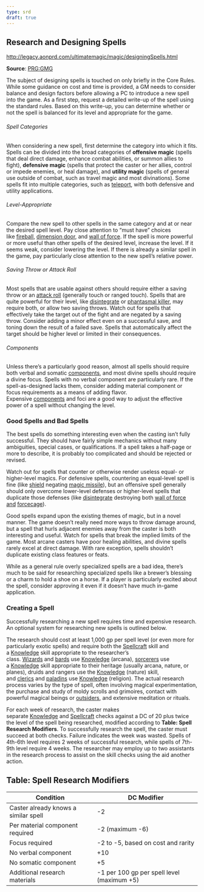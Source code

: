 ```yaml
---
type: srd
draft: true
---
```

## Research and Designing Spells
http://legacy.aonprd.com/ultimatemagic/magic/designingSpells.html

**Source**: [PRG:GMG](http://www.amazon.com/gp/product/160125217X/ref=as_li_qf_sp_asin_il_tl?ie=UTF8&camp=1789&creative=9325&creativeASIN=160125217X&linkCode=as2&tag=httpwwwd20pfs-20)

The subject of designing spells is touched on only briefly in the Core Rules. While some guidance on cost and time is provided, a GM needs to consider balance and design factors before allowing a PC to introduce a new spell into the game. As a first step, request a detailed write-up of the spell using the standard rules. Based on this write-up, you can determine whether or not the spell is balanced for its level and appropriate for the game.

###### Spell Categories

When considering a new spell, first determine the category into which it fits. Spells can be divided into the broad categories of **offensive magic** (spells that deal direct damage, enhance combat abilities, or summon allies to fight), **defensive magic** (spells that protect the caster or her allies, control or impede enemies, or heal damage), and **utility magic** (spells of general use outside of combat, such as travel magic and most divinations). Some spells fit into multiple categories, such as [teleport](https://www.d20pfsrd.com/magic/all-spells/t/teleport), with both defensive and utility applications.

###### Level-Appropriate

Compare the new spell to other spells in the same category and at or near the desired spell level. Pay close attention to “must have” choices like [fireball](https://www.d20pfsrd.com/magic/all-spells/f/fireball), [dimension door](https://www.d20pfsrd.com/magic/all-spells/d/dimension-door), and [wall of force](https://www.d20pfsrd.com/magic/all-spells/w/wall-of-force). If the spell is more powerful or more useful than other spells of the desired level, increase the level. If it seems weak, consider lowering the level. If there is already a similar spell in the game, pay particularly close attention to the new spell’s relative power.

###### Saving Throw or Attack Roll

Most spells that are usable against others should require either a saving throw or an [attack roll](https://www.d20pfsrd.com/gamemastering/combat#TOC-Attack-Roll) (generally touch or ranged touch). Spells that are quite powerful for their level, like [disintegrate](https://www.d20pfsrd.com/magic/all-spells/d/disintegrate) or [phantasmal killer](https://www.d20pfsrd.com/magic/all-spells/p/phantasmal-killer), may require both, or allow two saving throws. Watch out for spells that effectively take the target out of the fight and are negated by a saving throw. Consider adding a minor effect even on a successful save, and toning down the result of a failed save. Spells that automatically affect the target should be higher level or limited in their consequences.

###### Components

Unless there’s a particularly good reason, almost all spells should require both verbal and somatic [components](https://www.d20pfsrd.com/Magic/#TOC-Components), and most divine spells should require a divine focus. Spells with no verbal component are particularly rare. If the spell-as-designed lacks them, consider adding material component or focus requirements as a means of adding flavor. Expensive [components](https://www.d20pfsrd.com/Magic/#TOC-Components) and foci are a good way to adjust the effective power of a spell without changing the level.

### Good Spells and Bad Spells

The best spells do something interesting even when the casting isn’t fully successful. They should have fairly simple mechanics without many ambiguities, special cases, or qualifications. If a spell takes a half-page or more to describe, it is probably too complicated and should be rejected or revised.

Watch out for spells that counter or otherwise render useless equal- or higher-level magics. For defensive spells, countering an equal-level spell is fine (like [shield](https://www.d20pfsrd.com/magic/all-spells/s/shield) negating [magic missile](https://www.d20pfsrd.com/magic/all-spells/m/magic-missile)), but an offensive spell generally should only overcome lower-level defenses or higher-level spells that duplicate those defenses (like [disintegrate](https://www.d20pfsrd.com/magic/all-spells/d/disintegrate) destroying both [wall of force and](https://www.d20pfsrd.com/magic/all-spells/w/wall-of-force) [forcecage](https://www.d20pfsrd.com/magic/all-spells/f/forcecage)).

Good spells expand upon the existing themes of magic, but in a novel manner. The game doesn’t really need more ways to throw damage around, but a spell that hurls adjacent enemies away from the caster is both interesting and useful. Watch for spells that break the implied limits of the game. Most arcane casters have poor healing abilities, and divine spells rarely excel at direct damage. With rare exception, spells shouldn’t duplicate existing class features or feats.

While as a general rule overly specialized spells are a bad idea, there’s much to be said for researching specialized spells like a brewer’s blessing or a charm to hold a shoe on a horse. If a player is particularly excited about the spell, consider approving it even if it doesn’t have much in-game application.

### Creating a Spell

Successfully researching a new spell requires time and expensive research. An optional system for researching new spells is outlined below.

The research should cost at least 1,000 gp per spell level (or even more for particularly exotic spells) and require both the [Spellcraft](https://www.d20pfsrd.com/skills/spellcraft) skill and a [Knowledge](https://www.d20pfsrd.com/skills/knowledge) skill appropriate to the researcher’s class. [Wizards](https://www.d20pfsrd.com/classes/core-classes/wizard) and [bards](https://www.d20pfsrd.com/classes/core-classes/bard) use [Knowledge](https://www.d20pfsrd.com/skills/knowledge) (arcana), [sorcerers](https://www.d20pfsrd.com/classes/core-classes/sorcerer) use a [Knowledge](https://www.d20pfsrd.com/skills/knowledge) skill appropriate to their heritage (usually arcana, nature, or planes), druids and rangers use the [Knowledge](https://www.d20pfsrd.com/skills/knowledge) (nature) skill, and [clerics](https://www.d20pfsrd.com/classes/core-classes/cleric) and [paladins](https://www.d20pfsrd.com/classes/core-classes/paladin) use [Knowledge](https://www.d20pfsrd.com/skills/knowledge) (religion). The actual research process varies by the type of spell, often involving magical experimentation, the purchase and study of moldy scrolls and grimoires, contact with powerful magical beings or [outsiders](https://www.d20pfsrd.com/bestiary/rules-for-monsters/creature-types#TOC-Outsider), and extensive meditation or rituals.

For each week of research, the caster makes separate [Knowledge](https://www.d20pfsrd.com/skills/knowledge) and [Spellcraft](https://www.d20pfsrd.com/skills/spellcraft) checks against a DC of 20 plus twice the level of the spell being researched, modified according to **Table: Spell Research Modifiers**. To successfully research the spell, the caster must succeed at both checks. Failure indicates the week was wasted. Spells of 4th-6th level requires 2 weeks of successful research, while spells of 7th-9th level require 4 weeks. The researcher may employ up to two assistants in the research process to assist on the skill checks using the aid another action.

## Table: Spell Research Modifiers
| **Condition**                        | **DC Modifier**                            |
| ------------------------------------ | ------------------------------------------ |
| Caster already knows a similar spell | -2                                         |
| Per material component required      | -2 (maximum -6)                            |
| Focus required                       | -2 to -5, based on cost and rarity         |
| No verbal component                  | +10                                        |
| No somatic component                 | +5                                         |
| Additional research materials        | -1 per 100 gp per spell level (maximum +5) |